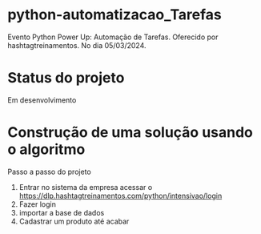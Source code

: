 # python-automatizacao_Tarefas
Evento Python Power Up: Automação de Tarefas. Oferecido por hashtagtreinamentos. 
No dia 05/03/2024.

# Status do projeto
Em desenvolvimento

# Construção de uma solução usando o algoritmo 
Passo a passo do projeto
1. Entrar no sistema da empresa
    acessar o https://dlp.hashtagtreinamentos.com/python/intensivao/login 
2. Fazer login
3. importar a base de dados
4. Cadastrar um produto até acabar

